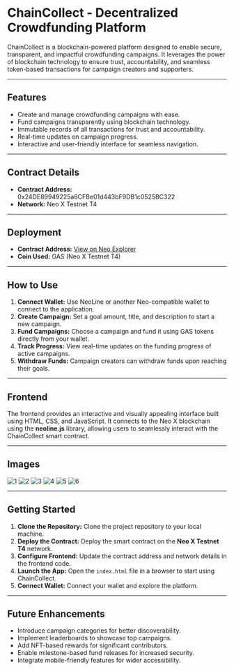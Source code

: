 # ChainCollect - Decentralized Crowdfunding Platform

ChainCollect is a blockchain-powered platform designed to enable secure, transparent, and impactful crowdfunding campaigns. It leverages the power of blockchain technology to ensure trust, accountability, and seamless token-based transactions for campaign creators and supporters.

---

## Features
- Create and manage crowdfunding campaigns with ease.
- Fund campaigns transparently using blockchain technology.
- Immutable records of all transactions for trust and accountability.
- Real-time updates on campaign progress.
- Interactive and user-friendly interface for seamless navigation.

---

## Contract Details
- **Contract Address:** 0x24DE89949225a6CFBe01d443bF9DB1c0525BC322  
- **Network:** Neo X Testnet T4  

---

## Deployment
- **Contract Address:** [View on Neo Explorer](https://xt4scan.ngd.network/address/0x24DE89949225a6CFBe01d443bF9DB1c0525BC322)  
- **Coin Used:** GAS (Neo X Testnet T4)  

---

## How to Use
1. **Connect Wallet:** Use NeoLine or another Neo-compatible wallet to connect to the application.  
2. **Create Campaign:** Set a goal amount, title, and description to start a new campaign.  
3. **Fund Campaigns:** Choose a campaign and fund it using GAS tokens directly from your wallet.  
4. **Track Progress:** View real-time updates on the funding progress of active campaigns.  
5. **Withdraw Funds:** Campaign creators can withdraw funds upon reaching their goals.

---

## Frontend
The frontend provides an interactive and visually appealing interface built using HTML, CSS, and JavaScript. It connects to the Neo X blockchain using the **neoline.js** library, allowing users to seamlessly interact with the ChainCollect smart contract.

---

## Images
![1](https://github.com/user-attachments/assets/9af9025c-3f56-4f57-a73e-57f941fbf93a)
![2](https://github.com/user-attachments/assets/cf26212b-8236-4cb0-89df-1fb4f260cf16)
![3](https://github.com/user-attachments/assets/8e5f4b20-55c8-4058-aa23-1c0d7ee5a548)
![4](https://github.com/user-attachments/assets/a0306400-cbd8-4cd9-85cc-f82cdd6b3f79)
![5](https://github.com/user-attachments/assets/5268da99-d97c-4b49-b27f-e758a6dea0c8)
![6](https://github.com/user-attachments/assets/d630cd3b-83cb-46da-adf7-8cdec86d53c1)

---

## Getting Started
1. **Clone the Repository:** Clone the project repository to your local machine.  
2. **Deploy the Contract:** Deploy the smart contract on the **Neo X Testnet T4** network.  
3. **Configure Frontend:** Update the contract address and network details in the frontend code.  
4. **Launch the App:** Open the `index.html` file in a browser to start using ChainCollect.  
5. **Connect Wallet:** Connect your wallet and explore the platform.

---

## Future Enhancements
- Introduce campaign categories for better discoverability.  
- Implement leaderboards to showcase top campaigns.  
- Add NFT-based rewards for significant contributors.  
- Enable milestone-based fund releases for increased security.  
- Integrate mobile-friendly features for wider accessibility.  
